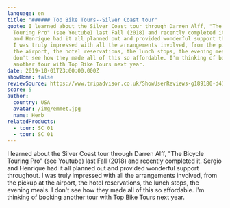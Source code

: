 ```yaml
---
language: en
title: "###### Top Bike Tours--Silver Coast tour"
quote: I learned about the Silver Coast tour through Darren Alff, "The Bicycle
  Touring Pro" (see Youtube) last Fall (2018) and recently completed it. Sergio
  and Henrique had it all planned out and provided wonderful support throughout.
  I was truly impressed with all the arrangements involved, from the pickup at
  the airport, the hotel reservations, the lunch stops, the evening meals. I
  don't see how they made all of this so affordable. I'm thinking of booking
  another tour with Top Bike Tours next year.
date: 2019-10-01T23:00:00.000Z
showHome: false
reviewSource: https://www.tripadvisor.co.uk/ShowUserReviews-g189180-d4105907-r714868994-Top_Bike_tours_Portugal-Porto_Porto_District_Northern_Portugal.html
score: 5
author:
  country: USA
  avatar: /img/emmet.jpg
  name: Herb
relatedProducts:
  - tour: SC 01
  - tour: SC 01
---
```

I learned about the Silver Coast tour through Darren Alff, "The Bicycle Touring Pro" (see Youtube) last Fall (2018) and recently completed it. Sergio and Henrique had it all planned out and provided wonderful support throughout. I was truly impressed with all the arrangements involved, from the pickup at the airport, the hotel reservations, the lunch stops, the evening meals. I don't see how they made all of this so affordable. I'm thinking of booking another tour with Top Bike Tours next year.